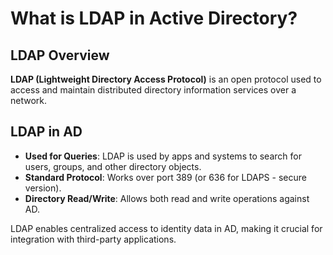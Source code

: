 # What is LDAP in Active Directory?

## LDAP Overview
**LDAP (Lightweight Directory Access Protocol)** is an open protocol used to access and maintain distributed directory information services over a network.

## LDAP in AD
- **Used for Queries**: LDAP is used by apps and systems to search for users, groups, and other directory objects.
- **Standard Protocol**: Works over port 389 (or 636 for LDAPS - secure version).
- **Directory Read/Write**: Allows both read and write operations against AD.

LDAP enables centralized access to identity data in AD, making it crucial for integration with third-party applications.

